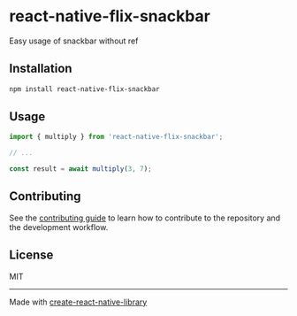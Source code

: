 # react-native-flix-snackbar

Easy usage of snackbar without ref

## Installation

```sh
npm install react-native-flix-snackbar
```

## Usage

```js
import { multiply } from 'react-native-flix-snackbar';

// ...

const result = await multiply(3, 7);
```

## Contributing

See the [contributing guide](CONTRIBUTING.md) to learn how to contribute to the repository and the development workflow.

## License

MIT

---

Made with [create-react-native-library](https://github.com/callstack/react-native-builder-bob)
